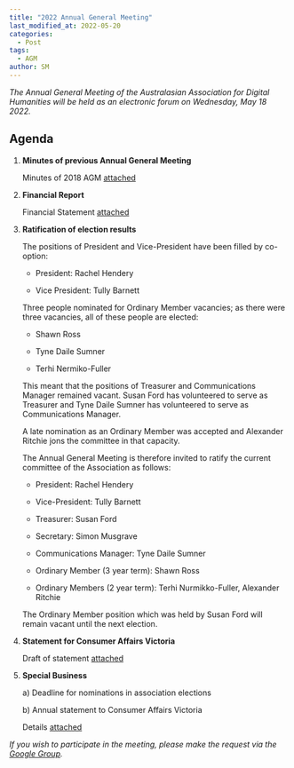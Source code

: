 ```yaml
---
title: "2022 Annual General Meeting"
last_modified_at: 2022-05-20
categories:
  - Post
tags:
  - AGM
author: SM
---
```


*The Annual General Meeting of the Australasian Association for Digital Humanities will be held as an electronic forum on Wednesday, May 18 2022.*

## Agenda

  1.  **Minutes of previous Annual General Meeting**

      Minutes of 2018 AGM [attached](/assets/documents/2022-AGM/Minutes_2018.pdf)

  2.  **Financial Report**

      Financial Statement [attached](/assets/documents/2022-AGM/Financial_Statement.pdf)

  3.  **Ratification of election results**

      The positions of President and Vice-President have been filled by co-option:

        - President: Rachel Hendery

        - Vice President: Tully Barnett

      Three people nominated for Ordinary Member vacancies; as there were three vacancies, all of these people are elected:

        - Shawn Ross

        - Tyne Daile Sumner

        - Terhi Nermiko-Fuller

      This meant that the positions of Treasurer and Communications Manager remained vacant. Susan Ford has volunteered to serve as Treasurer and Tyne Daile Sumner has volunteered to serve as Communications Manager.

      A late nomination as an Ordinary Member was accepted and Alexander Ritchie jons the committee in that capacity.

      The Annual General Meeting is therefore invited to ratify the current committee of the Association as follows:

        - President: Rachel Hendery

        - Vice-President: Tully Barnett

        - Treasurer: Susan Ford

        - Secretary: Simon Musgrave

        - Communications Manager: Tyne Daile Sumner

        - Ordinary Member (3 year term): Shawn Ross

        - Ordinary Members (2 year term): Terhi Nurmikko-Fuller, Alexander Ritchie

      The Ordinary Member position which was held by Susan Ford will remain vacant until the next election.

  4. **Statement for Consumer Affairs Victoria**

      Draft of statement [attached](/assets/documents/2022-AGM/CAV_Annual_Statement.pdf)

  5. **Special Business**

      a) Deadline for nominations in association elections
      
      b) Annual statement to Consumer Affairs Victoria

      Details [attached](/assets/documents/2022-AGM/Special-Business.pdf)

*If you wish to participate in the meeting, please make the request via the [Google Group](https://groups.google.com/g/2cultures).*